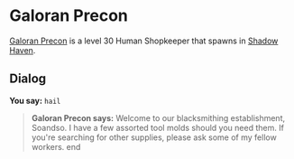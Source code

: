 # Galoran Precon



[Galoran Precon](/npc/150081) is a level 30 Human Shopkeeper that spawns in [Shadow Haven](/zone/150).



## Dialog

**You say:** `hail`



>**Galoran Precon says:** Welcome to our blacksmithing establishment, Soandso. I have a few assorted tool molds should you need them.  If you're searching for other supplies, please ask some of my fellow workers.
end
